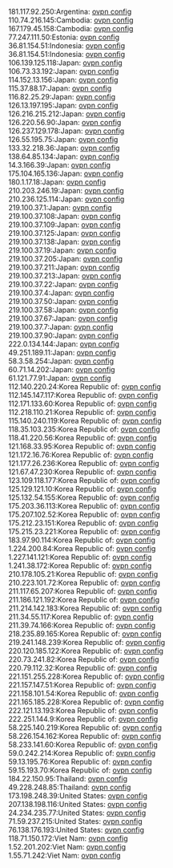 181.117.92.250:Argentina: [ovpn config](vpn/181_117_92_250.ovpn)  
110.74.216.145:Cambodia: [ovpn config](vpn/110_74_216_145.ovpn)  
167.179.45.158:Cambodia: [ovpn config](vpn/167_179_45_158.ovpn)  
77.247.111.50:Estonia: [ovpn config](vpn/77_247_111_50.ovpn)  
36.81.154.51:Indonesia: [ovpn config](vpn/36_81_154_51.ovpn)  
36.81.154.51:Indonesia: [ovpn config](vpn/36_81_154_51.ovpn)  
106.139.125.118:Japan: [ovpn config](vpn/106_139_125_118.ovpn)  
106.73.33.192:Japan: [ovpn config](vpn/106_73_33_192.ovpn)  
114.152.13.156:Japan: [ovpn config](vpn/114_152_13_156.ovpn)  
115.37.88.17:Japan: [ovpn config](vpn/115_37_88_17.ovpn)  
116.82.25.29:Japan: [ovpn config](vpn/116_82_25_29.ovpn)  
126.13.197.195:Japan: [ovpn config](vpn/126_13_197_195.ovpn)  
126.216.215.212:Japan: [ovpn config](vpn/126_216_215_212.ovpn)  
126.220.56.90:Japan: [ovpn config](vpn/126_220_56_90.ovpn)  
126.237.129.178:Japan: [ovpn config](vpn/126_237_129_178.ovpn)  
126.55.195.75:Japan: [ovpn config](vpn/126_55_195_75.ovpn)  
133.32.218.36:Japan: [ovpn config](vpn/133_32_218_36.ovpn)  
138.64.85.134:Japan: [ovpn config](vpn/138_64_85_134.ovpn)  
14.3.166.39:Japan: [ovpn config](vpn/14_3_166_39.ovpn)  
175.104.165.136:Japan: [ovpn config](vpn/175_104_165_136.ovpn)  
180.1.17.18:Japan: [ovpn config](vpn/180_1_17_18.ovpn)  
210.203.246.19:Japan: [ovpn config](vpn/210_203_246_19.ovpn)  
210.236.125.114:Japan: [ovpn config](vpn/210_236_125_114.ovpn)  
219.100.37.1:Japan: [ovpn config](vpn/219_100_37_1.ovpn)  
219.100.37.108:Japan: [ovpn config](vpn/219_100_37_108.ovpn)  
219.100.37.109:Japan: [ovpn config](vpn/219_100_37_109.ovpn)  
219.100.37.125:Japan: [ovpn config](vpn/219_100_37_125.ovpn)  
219.100.37.138:Japan: [ovpn config](vpn/219_100_37_138.ovpn)  
219.100.37.19:Japan: [ovpn config](vpn/219_100_37_19.ovpn)  
219.100.37.205:Japan: [ovpn config](vpn/219_100_37_205.ovpn)  
219.100.37.211:Japan: [ovpn config](vpn/219_100_37_211.ovpn)  
219.100.37.213:Japan: [ovpn config](vpn/219_100_37_213.ovpn)  
219.100.37.22:Japan: [ovpn config](vpn/219_100_37_22.ovpn)  
219.100.37.4:Japan: [ovpn config](vpn/219_100_37_4.ovpn)  
219.100.37.50:Japan: [ovpn config](vpn/219_100_37_50.ovpn)  
219.100.37.58:Japan: [ovpn config](vpn/219_100_37_58.ovpn)  
219.100.37.67:Japan: [ovpn config](vpn/219_100_37_67.ovpn)  
219.100.37.7:Japan: [ovpn config](vpn/219_100_37_7.ovpn)  
219.100.37.90:Japan: [ovpn config](vpn/219_100_37_90.ovpn)  
222.0.134.144:Japan: [ovpn config](vpn/222_0_134_144.ovpn)  
49.251.189.11:Japan: [ovpn config](vpn/49_251_189_11.ovpn)  
58.3.58.254:Japan: [ovpn config](vpn/58_3_58_254.ovpn)  
60.71.14.202:Japan: [ovpn config](vpn/60_71_14_202.ovpn)  
61.121.77.91:Japan: [ovpn config](vpn/61_121_77_91.ovpn)  
112.140.220.24:Korea Republic of: [ovpn config](vpn/112_140_220_24.ovpn)  
112.145.147.117:Korea Republic of: [ovpn config](vpn/112_145_147_117.ovpn)  
112.171.133.60:Korea Republic of: [ovpn config](vpn/112_171_133_60.ovpn)  
112.218.110.21:Korea Republic of: [ovpn config](vpn/112_218_110_21.ovpn)  
115.140.240.119:Korea Republic of: [ovpn config](vpn/115_140_240_119.ovpn)  
118.35.103.235:Korea Republic of: [ovpn config](vpn/118_35_103_235.ovpn)  
118.41.220.56:Korea Republic of: [ovpn config](vpn/118_41_220_56.ovpn)  
121.168.33.95:Korea Republic of: [ovpn config](vpn/121_168_33_95.ovpn)  
121.172.16.76:Korea Republic of: [ovpn config](vpn/121_172_16_76.ovpn)  
121.177.26.236:Korea Republic of: [ovpn config](vpn/121_177_26_236.ovpn)  
121.67.47.230:Korea Republic of: [ovpn config](vpn/121_67_47_230.ovpn)  
123.109.118.177:Korea Republic of: [ovpn config](vpn/123_109_118_177.ovpn)  
125.129.121.10:Korea Republic of: [ovpn config](vpn/125_129_121_10.ovpn)  
125.132.54.155:Korea Republic of: [ovpn config](vpn/125_132_54_155.ovpn)  
175.203.36.113:Korea Republic of: [ovpn config](vpn/175_203_36_113.ovpn)  
175.207.102.52:Korea Republic of: [ovpn config](vpn/175_207_102_52.ovpn)  
175.212.23.151:Korea Republic of: [ovpn config](vpn/175_212_23_151.ovpn)  
175.215.23.221:Korea Republic of: [ovpn config](vpn/175_215_23_221.ovpn)  
183.97.90.114:Korea Republic of: [ovpn config](vpn/183_97_90_114.ovpn)  
1.224.200.84:Korea Republic of: [ovpn config](vpn/1_224_200_84.ovpn)  
1.227.141.121:Korea Republic of: [ovpn config](vpn/1_227_141_121.ovpn)  
1.241.38.172:Korea Republic of: [ovpn config](vpn/1_241_38_172.ovpn)  
210.178.105.21:Korea Republic of: [ovpn config](vpn/210_178_105_21.ovpn)  
210.223.101.72:Korea Republic of: [ovpn config](vpn/210_223_101_72.ovpn)  
211.117.65.207:Korea Republic of: [ovpn config](vpn/211_117_65_207.ovpn)  
211.186.121.192:Korea Republic of: [ovpn config](vpn/211_186_121_192.ovpn)  
211.214.142.183:Korea Republic of: [ovpn config](vpn/211_214_142_183.ovpn)  
211.34.55.117:Korea Republic of: [ovpn config](vpn/211_34_55_117.ovpn)  
211.39.74.166:Korea Republic of: [ovpn config](vpn/211_39_74_166.ovpn)  
218.235.89.165:Korea Republic of: [ovpn config](vpn/218_235_89_165.ovpn)  
219.241.148.239:Korea Republic of: [ovpn config](vpn/219_241_148_239.ovpn)  
220.120.185.122:Korea Republic of: [ovpn config](vpn/220_120_185_122.ovpn)  
220.73.241.82:Korea Republic of: [ovpn config](vpn/220_73_241_82.ovpn)  
220.79.112.32:Korea Republic of: [ovpn config](vpn/220_79_112_32.ovpn)  
221.151.255.228:Korea Republic of: [ovpn config](vpn/221_151_255_228.ovpn)  
221.157.147.51:Korea Republic of: [ovpn config](vpn/221_157_147_51.ovpn)  
221.158.101.54:Korea Republic of: [ovpn config](vpn/221_158_101_54.ovpn)  
221.165.185.228:Korea Republic of: [ovpn config](vpn/221_165_185_228.ovpn)  
222.121.13.193:Korea Republic of: [ovpn config](vpn/222_121_13_193.ovpn)  
222.251.144.9:Korea Republic of: [ovpn config](vpn/222_251_144_9.ovpn)  
58.225.140.219:Korea Republic of: [ovpn config](vpn/58_225_140_219.ovpn)  
58.226.154.162:Korea Republic of: [ovpn config](vpn/58_226_154_162.ovpn)  
58.233.141.60:Korea Republic of: [ovpn config](vpn/58_233_141_60.ovpn)  
59.0.242.214:Korea Republic of: [ovpn config](vpn/59_0_242_214.ovpn)  
59.13.195.76:Korea Republic of: [ovpn config](vpn/59_13_195_76.ovpn)  
59.15.193.70:Korea Republic of: [ovpn config](vpn/59_15_193_70.ovpn)  
184.22.150.95:Thailand: [ovpn config](vpn/184_22_150_95.ovpn)  
49.228.248.85:Thailand: [ovpn config](vpn/49_228_248_85.ovpn)  
173.198.248.39:United States: [ovpn config](vpn/173_198_248_39.ovpn)  
207.138.198.116:United States: [ovpn config](vpn/207_138_198_116.ovpn)  
24.234.235.77:United States: [ovpn config](vpn/24_234_235_77.ovpn)  
71.59.237.215:United States: [ovpn config](vpn/71_59_237_215.ovpn)  
76.138.176.193:United States: [ovpn config](vpn/76_138_176_193.ovpn)  
118.71.150.172:Viet Nam: [ovpn config](vpn/118_71_150_172.ovpn)  
1.52.201.202:Viet Nam: [ovpn config](vpn/1_52_201_202.ovpn)  
1.55.71.242:Viet Nam: [ovpn config](vpn/1_55_71_242.ovpn)  

